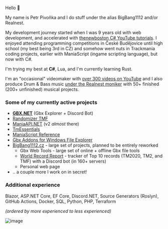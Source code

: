 Hello 👋

My name is Petr Pivoňka and I do stuff under the alias BigBang1112 and/or Realnest.

My development journey started when I was 9 years old with web development, and accelerated with [thenewboston C# YouTube tutorials](https://www.youtube.com/watch?v=x_9lfHjYtVg&list=PL0EE421AE8BCEBA4A). I enjoyed attending programming competitions in České Budějovice until high school (my best being 3rd in CZ) and somehow went nuts in Trackmania coding projects, earlier with ManiaScript (ingame scripting language), but now with C#.

I'm trying my best at **C#**, Lua, and I'm currently learning Rust.

I'm an "occasional" videomaker with [over 300 videos on YouTube](https://www.youtube.com/@BigBang1112tm) and I also produce Drum & Bass music [under the Realnest moniker](https://www.youtube.com/@RealnestMusic) with 50+ finished (200+ unfinished) musical projects.

### Some of my currently active projects

- **[GBX.NET](https://github.com/BigBang1112/gbx-net)** (Gbx Explorer + Discord Bot)
- [Randomizer TMF](https://github.com/BigBang1112/randomizer-tmf)
- [ManiaAPI.NET](https://github.com/BigBang1112/maniaapi-net) (v2 *almost* there)
- [TmEssentials](https://github.com/BigBang1112/tm-essentials)
- [ManiaScript Reference](https://github.com/BigBang1112/maniascript-reference)
- [Gbx Addons for Windows File Explorer](https://github.com/BigBang1112/win-file-explorer-gbx-addons)
- [BigBang1112.cz](https://github.com/bigbang1112-cz) - large set of projects, planned to be entirely reworked
  - Gbx Web Tools - large set of online + offline Gbx file tools
  - [World Record Report](https://github.com/bigbang1112-cz/world-record-report) - tracker of Top 10 records (TM2020, TM2, and TMF) with a Discord bot (in 160+ servers)
  - Personal web page
- .. a couple more I work on in secret!

### Additional experience

Blazor, ASP.NET Core, EF Core, Discord.NET, Source Generators (Roslyn), GitHub Actions, Docker, SQL, Python, PHP, Terraform

*(ordered by more experienced to less experienced)*

![image](https://github-profile-summary-cards.vercel.app/api/cards/profile-details?username=bigbang1112&theme=nord_dark)
